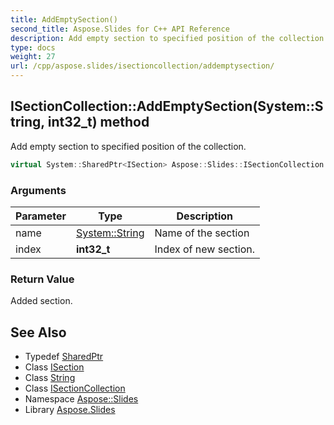 ```yaml
---
title: AddEmptySection()
second_title: Aspose.Slides for C++ API Reference
description: Add empty section to specified position of the collection.
type: docs
weight: 27
url: /cpp/aspose.slides/isectioncollection/addemptysection/
---
```

## ISectionCollection::AddEmptySection(System::String, int32_t) method


Add empty section to specified position of the collection.

```cpp
virtual System::SharedPtr<ISection> Aspose::Slides::ISectionCollection::AddEmptySection(System::String name, int32_t index)=0
```


### Arguments

| Parameter | Type | Description |
| --- | --- | --- |
| name | [System::String](../../../system/string/) | Name of the section |
| index | **int32_t** | Index of new section. |

### Return Value

Added section.

## See Also

* Typedef [SharedPtr](../../system/sharedptr/)
* Class [ISection](../isection/)
* Class [String](../../system/string/)
* Class [ISectionCollection](./)
* Namespace [Aspose::Slides](../)
* Library [Aspose.Slides](../../)